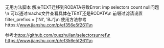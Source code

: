 无用方法脚本
解决TEXT迁移到RODATA导致Error: imp selectors count null问题\n
可以通过macho文件查看具体在TEXT还是RODATA\n
前缀过滤请设置 filter_prefixs = ['NI', 'BJ']\n
使用方法参考https://www.jianshu.com/p/ef356e5f2611\n

参考:https://github.com/xuezhulian/selectorsunref\n
    https://www.jianshu.com/p/ef356e5f2611\n
